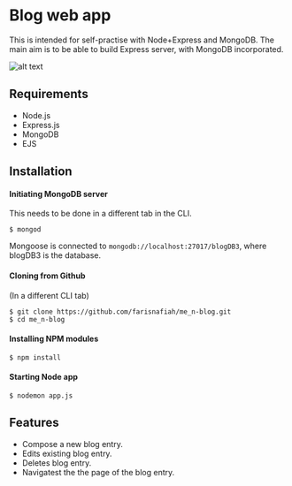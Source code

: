 # Blog web app

This is intended for self-practise with Node+Express and MongoDB. The main aim is to be able to build Express server, with MongoDB incorporated.

![alt text](https://github.com/farisnafiah/me_n-blog.git/ME_N-stack-blog.gif?raw=true)

## Requirements
* Node.js
* Express.js
* MongoDB
* EJS

## Installation
#### Initiating MongoDB server
This needs to be done in a different tab in the CLI.
```
$ mongod
```
Mongoose is connected to `mongodb://localhost:27017/blogDB3`, where blogDB3 is the database.
#### Cloning from Github
(In a different CLI tab)
```
$ git clone https://github.com/farisnafiah/me_n-blog.git
$ cd me_n-blog
```
#### Installing NPM modules
```
$ npm install
```
#### Starting Node app
```
$ nodemon app.js
```

## Features
* Compose a new blog entry.
* Edits existing blog entry.
* Deletes blog entry.
* Navigatest the the page of the blog entry.
